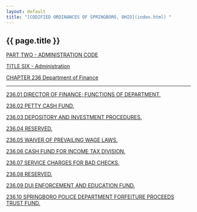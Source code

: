```yaml
---
layout: default 
title: "[CODIFIED ORDINANCES OF SPRINGBORO, OHIO](index.html) "
---
```


{{ page.title }}
----------------

[PART TWO - ADMINISTRATION CODE](1505a412.html)

[TITLE SIX - Administration](16eba412.html)

[CHAPTER 236 Department of Finance](1783a412.html)

---

[236.01 DIRECTOR OF FINANCE; FUNCTIONS OF DEPARTMENT.](179ba412.html)

[236.02 PETTY CASH FUND.](17a2a412.html)

[236.03 DEPOSITORY AND INVESTMENT PROCEDURES.](17a6a412.html)

[236.04 RESERVED.](17aea412.html)

[236.05 WAIVER OF PREVAILING WAGE LAWS.](17b1a412.html)

[236.06 CASH FUND FOR INCOME TAX DIVISION.](17b4a412.html)

[236.07 SERVICE CHARGES FOR BAD CHECKS.](17b7a412.html)

[236.08 RESERVED.](17baa412.html)

[236.09 DUI ENFORCEMENT AND EDUCATION FUND.](17bda412.html)

[236.10 SPRINGBORO POLICE DEPARTMENT FORFEITURE PROCEEDS TRUST
FUND.](17c3a412.html)
